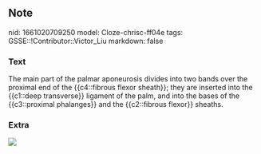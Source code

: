 ## Note
nid: 1661020709250
model: Cloze-chrisc-ff04e
tags: GSSE::!Contributor::Victor_Liu
markdown: false

### Text
The main part of the palmar aponeurosis divides into two bands over the proximal end of the {{c4::fibrous flexor sheath}}; they are inserted into the {{c1::deep transverse}} ligament of the palm, and into the bases of the {{c3::proximal phalanges}} and the {{c2::fibrous flexor}} sheaths.

### Extra
<img src="paste-5c277108821ba2a3fd83dd8c7b805b5abaf16955.jpg">
